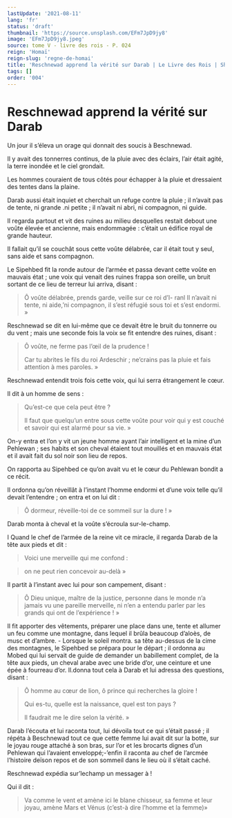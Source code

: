 ```yaml
---
lastUpdate: '2021-08-11'
lang: 'fr'
status: 'draft'
thumbnail: 'https://source.unsplash.com/EFm7JpD9jy8'
image: 'EFm7JpD9jy8.jpeg'
source: tome V - livre des rois - P. 024
reign: 'Homaï'
reign-slug: 'regne-de-homai'
title: 'Reschnewad apprend la vérité sur Darab | Le Livre des Rois | Shâhnâmeh'
tags: []
order: '004'
---
```


<!-- LTeX: language=fr -->

# Reschnewad apprend la vérité sur Darab

Un jour il s’éleva un orage qui donnait des soucis à Beschnewad.

Il y avait des tonnerres continus, de la pluie avec des éclairs, l’air était agité, la terre inondée et le ciel grondait.

Les hommes couraient de tous côtés pour échapper à la pluie et dressaient des tentes dans la plaine.

Darab aussi était inquiet et cherchait un refuge contre la pluie ; il n’avait pas de tente, ni grande .ni petite ; il n’avait ni abri, ni compagnon, ni guide.

Il regarda partout et vit des ruines au milieu desquelles restait debout une voûte élevée et ancienne, mais endommagée : c’était un édifice royal de grande hauteur.

Il fallait qu’il se couchât sous cette voûte délabrée, car il était tout y seul, sans aide et sans compagnon.

Le Sipehbed fit la ronde autour de l’armée et passa devant cette voûte en mauvais état ; une voix qui venait des ruines frappa son oreille, un bruit sortant de ce lieu de terreur lui arriva, disant :

> Ô voûte délabrée, prends garde, veille sur ce roi d’I-
ranl Il n’avait ni tente, ni aide,’ni compagnon, il s’est réfugié sous toi et s’est endormi. »

Reschnewad se dit en lui-même que ce devait être le bruit du tonnerre ou du vent ; mais une seconde fois la voix se fit entendre des ruines, disant :

> Ô voûte, ne ferme pas l’œil de la prudence !
>
> Car tu abrites le fils du roi Ardeschir ; ne’crains pas la pluie et fais attention à mes paroles. »

Reschnewad entendit trois fois cette voix, qui lui serra étrangement le cœur.

Il dit à un homme de sens :

> Qu’est-ce que cela peut être ?
>
> Il faut que quelqu’un entre sous cette voûte pour voir qui y est couché et savoir qui est alarmé pour sa vie. »

On-y entra et l’on y vit un jeune homme ayant l’air intelligent et la mine d’un Pehlewan ; ses habits et son cheval étaient tout mouillés et en mauvais état et il avait fait du sol noir son lieu de repos.

On rapporta au Sipehbed ce qu’on avait vu et le cœur du Pehlewan bondit a ce récit.

Il ordonna qu’on réveillât à l’instant l’homme endormi et d’une voix telle qu’il devait l’entendre ; on entra et on lui dit :

> Ô dormeur, réveille-toi de ce sommeil sur la dure ! »

Darab monta à cheval et la voûte s’écroula sur-le-champ.

I Quand le chef de l’armée de la reine vit ce miracle, il regarda Darab de la tête aux pieds et dit :

> Voici une merveille qui me confond :

> on ne peut rien concevoir au-delà »

Il partit à l’instant avec lui pour son campement, disant :

> Ô Dieu unique, maître de la justice, personne dans le monde n’a jamais vu une pareille merveille, ni n’en a entendu parler par les grands qui ont de l’expérience ! »

Il fit apporter des vêtements, préparer une place dans une, tente et allumer un feu comme une montagne, dans lequel il brûla beaucoup d’aloès, de musc et d’ambre. -
Lorsque le soleil montra. sa tête au-dessus de la cime des montagnes, le Sipehbed se prépara pour le départ ; il ordonna au Mobed qui lui servait de guide de demander un babillement complet, de la tête aux pieds, un cheval arabe avec une bride d’or, une ceinture et une épée à fourreau d’or. ll.donna tout cela à Darab et lui adressa des questions, disant :

> Ô homme au cœur de lion, ô prince qui recherches la gloire !
>
> Qui es-tu, quelle est la naissance, quel est ton pays ?
>
> Il faudrait me le dire selon la vérité. »

Darab l’écouta et lui raconta tout, lui dévoila tout ce qui s’était passé ; il répéta à Beschnewad tout ce que cette femme lui avait dit sur la botte, sur le joyau rouge attaché à son bras, sur l’or et les brocarts dignes d’un Pehlewan qui l’avaient enveloppé;-’enfin il raconta au chef de l’arcmée l’histoire deïson repos et de son sommeil dans le lieu où il s’était caché.

Reschnewad expédia sur’lechamp un messager à !

Qui il dit :

> Va comme le vent et amène ici le blane chisseur, sa femme et leur joyau, amène Mars et Vénus (c’est-à dire l’homme et la femme)»
